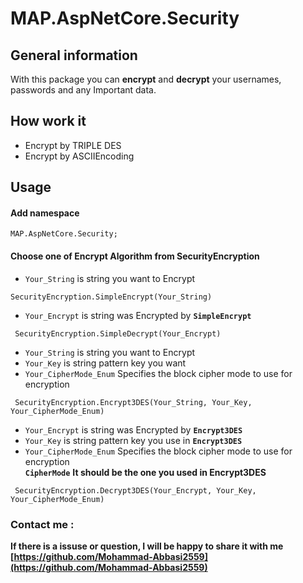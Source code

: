 # MAP.AspNetCore.Security


## General information

With this package you can **encrypt** and **decrypt** your usernames, passwords and any Important data.


## How work it

- Encrypt by TRIPLE DES
- Encrypt by ASCIIEncoding

## Usage

#### Add namespace
~~~
MAP.AspNetCore.Security;
~~~

#### Choose one of Encrypt Algorithm from SecurityEncryption

- `Your_String` is string you want to Encrypt
```
SecurityEncryption.SimpleEncrypt(Your_String)
```

- `Your_Encrypt` is string was Encrypted by **`SimpleEncrypt`**
~~~
 SecurityEncryption.SimpleDecrypt(Your_Encrypt)
~~~

- `Your_String` is string you want to Encrypt
- `Your_Key` is string pattern key you want
- `Your_CipherMode_Enum` Specifies the block cipher mode to use for encryption
~~~
 SecurityEncryption.Encrypt3DES(Your_String, Your_Key, Your_CipherMode_Enum)
~~~

- `Your_Encrypt` is string was Encrypted by **`Encrypt3DES`**
- `Your_Key` is string pattern key you use in **`Encrypt3DES`**
- `Your_CipherMode_Enum` Specifies the block cipher mode to use for encryption \
**`CipherMode`** **It should be the one you used in Encrypt3DES**
~~~
 SecurityEncryption.Decrypt3DES(Your_Encrypt, Your_Key, Your_CipherMode_Enum)
~~~

### Contact me : 
**If there is a issuse or question, I will be happy to share it with me**
**[https://github.com/Mohammad-Abbasi2559](https://github.com/Mohammad-Abbasi2559)**
